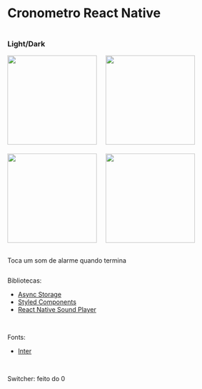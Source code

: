 # Cronometro React Native

<div style="display: flex; flex-direction: column;">
  <h3>Light/Dark</h3>
  <div style="display: flex; flex-direction: row;">
  <img src="https://i.imgur.com/i4i45N9.jpg" width="200" />
  <img style="margin-left: 20px;" src="https://i.imgur.com/f3PCWf8.png" width="200" />
  </div>
  <div style="display: flex; flex-direction: row;margin-top: 20px;">
  <img src="https://i.imgur.com/tItaU4C.jpg" width="200" />
  <img style="margin-left: 20px;" src="https://i.imgur.com/Lik37pP.jpg" width="200" />
  </div>
  <br>
  <p>Toca um som de alarme quando termina</p>
</div>

Bibliotecas:

- [Async Storage](https://react-native-async-storage.github.io/async-storage/docs/install/)
- [Styled Components](https://styled-components.com/)
- [React Native Sound Player](https://www.npmjs.com/package/react-native-sound-player)

<br>

Fonts:

- [Inter](https://fonts.google.com/specimen/Inter?query=Inter)

<br>

Switcher: feito do 0
